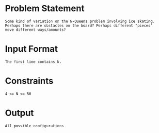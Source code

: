 # Problem Statement
    Some kind of variation on the N-Queens problem involving ice skating. 
    Perhaps there are obstacles on the board? Perhaps different "pieces" move different ways/amounts?

# Input Format
    The first line contains N.

# Constraints
    4 <= N <= 50

# Output
    All possible configurations
